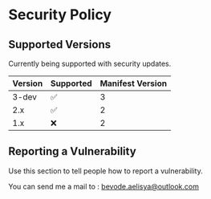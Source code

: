 # Security Policy

## Supported Versions

Currently being supported with security updates.

| Version | Supported          | Manifest  Version |
| ------- | ------------------ | ----------------- |
|  3-dev  | :white_check_mark: |         3         |
|   2.x   | :white_check_mark: |         2         |
|   1.x   | :x:                |         2         |

## Reporting a Vulnerability

Use this section to tell people how to report a vulnerability.

You can send me a mail to : bevode.aelisya@outlook.com
